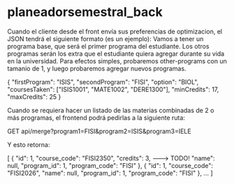 # planeadorsemestral_back

Cuando el cliente desde el front envía sus preferencias de optimizacion, el JSON tendrá el siguiente formato (es un ejemplo):
Vamos a tener un programa base, que será el primer programa del estudiante. Los otros programas serán los extra que el estudiante quiera agregar durante su vida en la universidad.
Para efectos simples, probaremos other-programs con un tamanio de 1, y luego probaremos agregar nuevos programas.

{
  "firstProgram": "ISIS",
  "secondProgram": "FISI",
  "option": "BIOL",
  "coursesTaken": ["ISIS1001", "MATE1002", "DERE1300"],
  "minCredits": 17,
  "maxCredits": 25
}


Cuando se requiera hacer un listado de las materias combinadas de 2 o más programas, el frontend podrá pedirlas a la siguiente ruta:

GET api/merge?program1=FISI&program2=ISIS&program3=IELE

Y esto retorna:

[
  {
    "id": 1,
    "course_code": "FISI2350",
    "credits": 3, ---> TODO! 
    "name": null,
    "program_id": 1,
    "program_code": "FISI"
  },
  {
    "id": 1,
    "course_code": "FISI2026",
    "name": null,
    "program_id": 1,
    "program_code": "FISI"
  },
  ...
]

